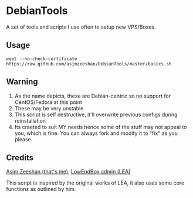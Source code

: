 DebianTools
===========

A set of tools and scripts I use often to setup new VPS/Boxes.

## Usage

	wget --no-check-certificate https://raw.github.com/asimzeeshan/DebianTools/master/basics.sh

## Warning

 1. As the name depicts, these are Debian-centric so no support for CentOS/Fedora at this point
 2. These may be very unstable
 3. This script is self destructive, it'll overwrite previous configs during reinstallation
 4. Its craeted to suit MY needs hence some of the stuff may not appeal to you, which is fine. You can always fork and modify it to "fix" as you please

## Credits

[Asim Zeeshan (that's me)](http://www.asim.pk),
[LowEndBox admin (LEA)](https://github.com/lowendbox/lowendscript)

This script is inspired by the original works of LEA, it also uses some core functions as outlined by him.
